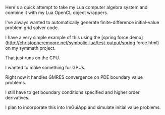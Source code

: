 Here's a quick attempt to take my Lua computer algebra system and combine it with my Lua OpenCL object wrappers.

I've always wanted to automatically generate finite-difference initial-value problem grid solver code.

I have a very simple example of this using the [spring force demo](http://christopheremoore.net/symbolic-lua/test-output/spring force.html) on my symmath project.

That just runs on the CPU.

I wanted to make something for GPUs.

Right now it handles GMRES convergence on PDE boundary value problems.

I still have to get boundary conditions specified and higher order derivatives.

I plan to incorporate this into ImGuiApp and simulate initial value problems.
